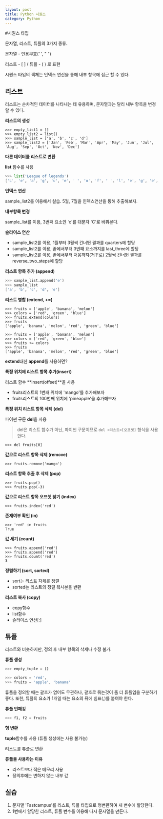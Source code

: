 ```yaml
---
layout: post
title: Python 시퀀스
category: Python
---
```




#시퀀스 타입

문자열, 리스트, 튜플의 3가지 종류.

문자열 - 인용부호(' ', " ")

리스트 - [ ] / 튜플 - ( ) 로 표현

시퀀스 타입의 객체는 인덱스 연산을 통해 내부 항목에 접근 할 수 있다.



## 리스트

 리스트는 순차적인 데이터를 나타내는 데 유용하며, 문자열과는 달리 내부 항목을 변경할 수 있다.



**리스트의 생성**

```
>>> empty_list1 = []
>>> empty_list2 = list()
>>> sample_list = ['a', 'b', 'c', 'd']
>>> sample_list2 = ['Jan', 'Feb', 'Mar', 'Apr', 'May', 'Jun', 'Jul', 'Aug', 'Sep', 'Oct', 'Nov', 'Dec']
```

**다른 데이터를 리스트로 변환**

**list** 함수를 사용

```python
>>> list('League of legends')
['L', 'e', 'a', 'g', 'u', 'e', ' ', 'o', 'f', ' ', 'l', 'e', 'g', 'e', 'n', 'd', 's']
```

**인덱스 연산**

sample_list2를 이용해서 실습. 5월, 7월을 인덱스연산을 통해 추출해보자.

**내부항목 변경**

sample_list를 이용, 3번째 요소인 'c'를 대문자 'C'로 바꿔본다.

**슬라이스 연산**

- sample_list2를 이용, 1월부터 3월씩 건너뛴 결과를 quarters에 할당
- sample_list2를 이용, 끝에서부터 3번째 요소까지를 last_three에 할당
- sample_list2를 이용, 끝에서부터 처음까지(거꾸로) 2월씩 건너뛴 결과를 reverse_two_steps에 할당

**리스트 항목 추가 (append)**

```python
>>> sample_list.append('e')
>>> sample_list
['a', 'b', 'c', 'd', 'e']
```

**리스트 병합 (extend, +=)**

```
>>> fruits = ['apple', 'banana', 'melon']
>>> colors = ['red', 'green', 'blue']
>>> fruits.extend(colors)
>>> fruits
['apple', 'banana', 'melon', 'red', 'green', 'blue']
```

```
>>> fruits = ['apple', 'banana', 'melon']
>>> colors = ['red', 'green', 'blue']
>>> fruits += colors
>>> fruits
['apple', 'banana', 'melon', 'red', 'green', 'blue']
```

**extend**대신 **append**를 사용하면?



**특정 위치에 리스트 항목 추가(insert)**

리스트 함수 **insert(offset)**을 사용

- fruits리스트의 1번째 위치에 'mango'를 추가해보자
- fruits리스트의 100번째 위치에 'pineapple'을 추가해보자

**특정 위치 리스트 항목 삭제 (del)**

파이썬 구문 **del**을 사용

> del은 리스트 함수가 아닌, 파이썬 구문이므로 ```del <리스트>[오프셋]``` 형식을 사용한다.

 ```
>>> del fruits[0]
 ```

**값으로 리스트 항목 삭제 (remove)**

```
>>> fruits.remove('mango')
```

**리스트 항목 추출 후 삭제 (pop)**

```
>>> fruits.pop()
>>> fruits.pop(-3)
```

**값으로 리스트 항목 오프셋 찾기 (index)**

```
>>> fruits.index('red')
```

**존재여부 확인 (in)**

```
>>> 'red' in fruits
True
```

**값 세기 (count)**

```
>>> fruits.append('red')
>>> fruits.append('red')
>>> fruits.count('red')
3
```

**정렬하기 (sort, sorted)**

- sort는 리스트 자체를 정렬
- sorted는 리스트의 정렬 복사본을 반환

**리스트 복사 (copy)**

- copy함수
- list함수
- 슬라이스 연산[:]



## 튜플

리스트와 비슷하지만, 정의 후 내부 항목의 삭제나 수정 불가.

**튜플 생성**

```python
>>> empty_tuple = ()

>>> colors = 'red',
>>> fruits = 'apple', 'banana'
```

튜플을 정의할 때는 괄호가 없어도 무관하나, 괄호로 묶는것이 좀 더 튜플임을 구분하기 좋다. 또한, 튜플의 요소가 1개일 때는 요소의 뒤에 쉼표(,)를 붙여야 한다.



**튜플 언패킹**

```python
>>> f1, f2 = fruits
```



**형 변환**

**tuple**함수를 사용 (튜플 생성에는 사용 불가능)

리스트를 튜플로 변환

**튜플을 사용하는 이유**

- 리스트보다 적은 메모리 사용
- 정의후에는 변하지 않는 내부 값



## 실습

1. 문자열 'Fastcampus'를 리스트, 튜플 타입으로 형변환하여 새 변수에 할당한다.
2. 1번에서 할당한 리스트, 튜플 변수를 이용해 다시 문자열을 만든다.
